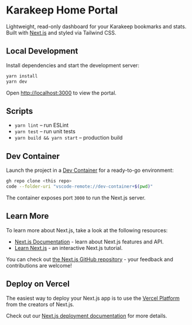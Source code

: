 # Karakeep Home Portal

Lightweight, read-only dashboard for your Karakeep bookmarks and stats. Built with
[Next.js](https://nextjs.org) and styled via Tailwind CSS.

## Local Development

Install dependencies and start the development server:

```bash
yarn install
yarn dev
```

Open [http://localhost:3000](http://localhost:3000) to view the portal.

## Scripts

- `yarn lint` – run ESLint
- `yarn test` – run unit tests
- `yarn build && yarn start` – production build

## Dev Container

Launch the project in a [Dev Container](https://containers.dev/) for a ready-to-go environment:

```bash
gh repo clone <this repo>
code --folder-uri "vscode-remote://dev-container+$(pwd)"
```

The container exposes port `3000` to run the Next.js server.

## Learn More

To learn more about Next.js, take a look at the following resources:

- [Next.js Documentation](https://nextjs.org/docs) - learn about Next.js features and API.
- [Learn Next.js](https://nextjs.org/learn) - an interactive Next.js tutorial.

You can check out [the Next.js GitHub repository](https://github.com/vercel/next.js) - your feedback and contributions are welcome!

## Deploy on Vercel

The easiest way to deploy your Next.js app is to use the [Vercel Platform](https://vercel.com/new?utm_medium=default-template&filter=next.js&utm_source=create-next-app&utm_campaign=create-next-app-readme) from the creators of Next.js.

Check out our [Next.js deployment documentation](https://nextjs.org/docs/app/building-your-application/deploying) for more details.
